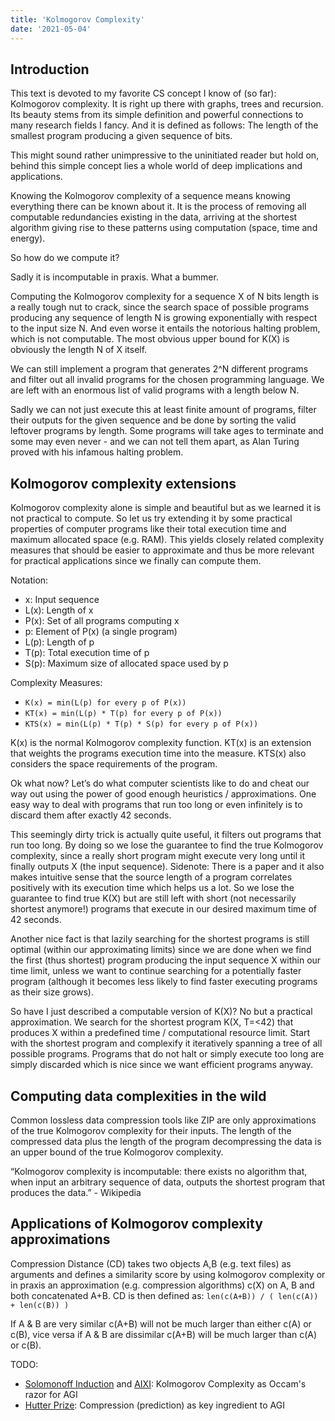 ```yaml
---
title: 'Kolmogorov Complexity'
date: '2021-05-04'
---
```

## Introduction

This text is devoted to my favorite CS concept I know of (so far): Kolmogorov complexity. It is right up there with graphs, trees and recursion. Its beauty stems from its simple definition and powerful connections to many research fields I fancy. And it is defined as follows: The length of the smallest program producing a given sequence of bits.

This might sound rather unimpressive to the uninitiated reader but hold on, behind this simple concept lies a whole world of deep implications and applications.

Knowing the Kolmogorov complexity of a sequence means knowing everything there can be known about it. It is the process of removing all computable redundancies existing in the data, arriving at the shortest algorithm giving rise to these patterns using computation (space, time and energy).

So how do we compute it?

Sadly it is incomputable in praxis. What a bummer.

Computing the Kolmogorov complexity for a sequence X of N bits length is a really tough nut to crack, since the search space of possible programs producing any sequence of length N is growing exponentially with respect to the input size N. And even worse it entails the notorious halting problem, which is not computable. The most obvious upper bound for K(X) is obviously the length N of X itself.

We can still implement a program that generates 2^N different programs and filter out all invalid programs for the chosen programming language. We are left with an enormous list of valid programs with a length below N.

Sadly we can not just execute this at least finite amount of programs, filter their outputs for the given sequence and be done by sorting the valid leftover programs by length. Some programs will take ages to terminate and some may even never - and we can not tell them apart, as Alan Turing proved with his infamous halting problem.

## Kolmogorov complexity extensions

Kolmogorov complexity alone is simple and beautiful but as we learned it is not practical to compute. So let us try extending it by some practical properties of computer programs like their total execution time and maximum allocated space (e.g. RAM). This yields closely related complexity measures that should be easier to approximate and thus be more relevant for practical applications since we finally can compute them.

Notation:

- x: Input sequence
- L(x): Length of x
- P(x): Set of all programs computing x
- p: Element of P(x) (a single program)
- L(p): Length of p
- T(p): Total execution time of p
- S(p): Maximum size of allocated space used by p

Complexity Measures:

- ```K(x) = min(L(p) for every p of P(x))```
- ```KT(x) = min(L(p) * T(p) for every p of P(x))```
- ```KTS(x) = min(L(p) * T(p) * S(p) for every p of P(x))```

K(x) is the normal Kolmogorov complexity function. KT(x) is an extension that weights the programs execution time into the measure. KTS(x) also considers the space requirements of the program.

Ok what now? Let’s do what computer scientists like to do and cheat our way out using the power of good enough heuristics / approximations. One easy way to deal with programs that run too long or even infinitely is to discard them after exactly 42 seconds.

This seemingly dirty trick is actually quite useful, it filters out programs that run too long. By doing so we lose the guarantee to find the true Kolmogorov complexity, since a really short program might execute very long until it finally outputs X (the input sequence). Sidenote: There is a paper and it also makes intuitive sense that the source length of a program correlates positively with its execution time which helps us a lot. So we lose the guarantee to find true K(X) but are still left with short (not necessarily shortest anymore!) programs that execute in our desired maximum time of 42 seconds.

Another nice fact is that lazily searching for the shortest programs is still optimal (within our approximating limits) since we are done when we find the first (thus shortest) program producing the input sequence X within our time limit, unless we want to continue searching for a potentially faster program (although it becomes less likely to find faster executing programs as their size grows).

So have I just described a computable version of K(X)? No but a practical approximation. We search for the shortest program K(X, T=<42) that produces X within a predefined time / computational resource limit. Start with the shortest program and complexify it iteratively spanning a tree of all possible programs. Programs that do not halt or simply execute too long are simply discarded which is nice since we want efficient programs anyway.

## Computing data complexities in the wild

Common lossless data compression tools like ZIP are only approximations of the true Kolmogorov complexity for their inputs. The length of the compressed data plus the length of the program decompressing the data is an upper bound of the true Kolmogorov complexity.

“Kolmogorov complexity is incomputable: there exists no algorithm that, when input an arbitrary sequence of data, outputs the shortest program that produces the data.” - Wikipedia

## Applications of Kolmogorov complexity approximations

Compression Distance (CD) takes two objects A,B (e.g. text files) as arguments and defines a similarity score by using kolmogorov complexity or in praxis an approximation (e.g. compression algorithms) c(X) on A, B and both concatenated A+B. CD is then defined as:
```len(c(A+B)) / ( len(c(A)) + len(c(B)) )```

If A & B are very similar c(A+B) will not be much larger than either c(A) or c(B), vice versa if A & B are dissimilar c(A+B) will be much larger than c(A) or c(B).

TODO:

- [Solomonoff Induction](https://www.lesswrong.com/tag/solomonoff-induction) and [AIXI](https://www.lesswrong.com/tag/aixi): Kolmogorov Complexity as Occam's razor for AGI
- [Hutter Prize](http://prize.hutter1.net/): Compression (prediction) as key ingredient to AGI
